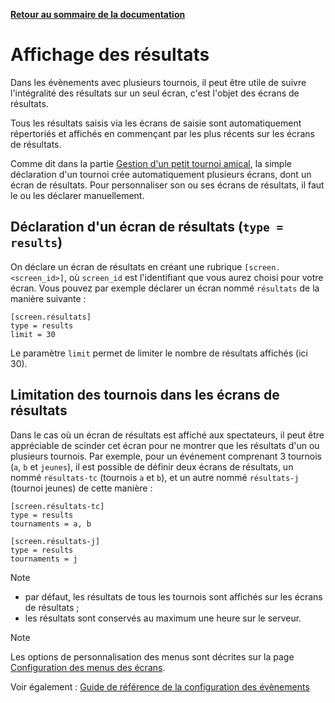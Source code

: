 **[Retour au sommaire de la documentation](../README.md)**

# Affichage des résultats

Dans les évènements avec plusieurs tournois, il peut être utile de suivre l'intégralité des résultats sur un seul écran, c'est l'objet des écrans de résultats.

Tous les résultats saisis via les écrans de saisie sont automatiquement répertoriés et affichés en commençant par les plus récents sur les écrans de résultats.

Comme dit dans la partie [Gestion d'un petit tournoi amical](11-friendly.md), la simple déclaration d'un tournoi crée automatiquement plusieurs écrans, dont un écran de résultats. Pour personnaliser son ou ses écrans de résultats, il faut le ou les déclarer manuellement.

## Déclaration d'un écran de résultats (`type = results`)

On déclare un écran de résultats en créant une rubrique `[screen.<screen_id>]`, où `screen_id` est l'identifiant que vous aurez choisi pour votre écran. Vous pouvez par exemple déclarer un écran nommé `résultats` de la manière suivante :
```
[screen.résultats]
type = results
limit = 30
```

Le paramètre `limit` permet de limiter le nombre de résultats affichés (ici 30).

## Limitation des tournois dans les écrans de résultats

Dans le cas où un écran de résultats est affiché aux spectateurs, il peut être appréciable de scinder cet écran pour ne montrer que les résultats d'un ou plusieurs tournois. Par exemple, pour un événement comprenant 3 tournois (`a`, `b` et `jeunes`), il est possible de définir deux écrans de résultats, un nommé `résultats-tc` (tournois `a` et `b`), et un autre nommé `résultats-j` (tournoi jeunes) de cette manière :
```
[screen.résultats-tc]
type = results
tournaments = a, b

[screen.résultats-j]
type = results
tournaments = j
```

> [!NOTE]
> - par défaut, les résultats de tous les tournois sont affichés sur les écrans de résultats ;
> - les résultats sont conservés au maximum une heure sur le serveur.

> [!NOTE]
> Les options de personnalisation des menus sont décrites sur la page [Configuration des menus des écrans](33-menus.md).

Voir également : [Guide de référence de la configuration des évènements](40-ref.md)


